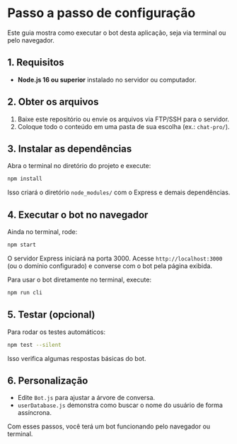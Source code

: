 # Passo a passo de configuração

Este guia mostra como executar o bot desta aplicação, seja via terminal ou pelo
navegador.

## 1. Requisitos

- **Node.js 16 ou superior** instalado no servidor ou computador.

## 2. Obter os arquivos

1. Baixe este repositório ou envie os arquivos via FTP/SSH para o servidor.
2. Coloque todo o conteúdo em uma pasta de sua escolha (ex.: `chat-pro/`).

## 3. Instalar as dependências

Abra o terminal no diretório do projeto e execute:

```bash
npm install
```

Isso criará o diretório `node_modules/` com o Express e demais dependências.

## 4. Executar o bot no navegador

Ainda no terminal, rode:

```bash
npm start
```

O servidor Express iniciará na porta 3000. Acesse
`http://localhost:3000` (ou o domínio configurado) e converse com o bot pela
página exibida.

Para usar o bot diretamente no terminal, execute:

```bash
npm run cli
```

## 5. Testar (opcional)

Para rodar os testes automáticos:

```bash
npm test --silent
```

Isso verifica algumas respostas básicas do bot.

## 6. Personalização

- Edite `Bot.js` para ajustar a árvore de conversa.
- `userDatabase.js` demonstra como buscar o nome do usuário de forma assíncrona.

Com esses passos, você terá um bot funcionando pelo navegador ou terminal.
